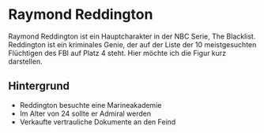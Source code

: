 # Raymond Reddington

Raymond Reddington ist ein Hauptcharakter in der NBC Serie, The Blacklist. Reddington ist ein kriminales Genie, der auf der Liste der 10 meistgesuchten Flüchtigen des FBI auf Platz 4 steht. Hier möchte ich die Figur kurz darstellen.

## Hintergrund

* Reddington besuchte eine Marineakademie
* Im Alter von 24 sollte er Admiral werden
* Verkaufte vertrauliche Dokumente an den Feind